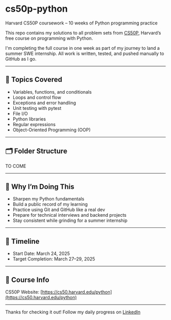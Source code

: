 # cs50p-python
Harvard CS50P coursework – 10 weeks of Python programming practice

This repo contains my solutions to all problem sets from [CS50P](https://cs50.harvard.edu/python/), Harvard’s free course on programming with Python.

I'm completing the full course in one week as part of my journey to land a summer SWE internship. All work is written, tested, and pushed manually to GitHub as I go.

---

## 🧠 Topics Covered

- Variables, functions, and conditionals  
- Loops and control flow  
- Exceptions and error handling  
- Unit testing with pytest  
- File I/O  
- Python libraries  
- Regular expressions  
- Object-Oriented Programming (OOP)

---

## 🗂️ Folder Structure


TO COME


---

## 🚀 Why I’m Doing This

- Sharpen my Python fundamentals  
- Build a public record of my learning  
- Practice using Git and GitHub like a real dev  
- Prepare for technical interviews and backend projects  
- Stay consistent while grinding for a summer internship  

---

## 📅 Timeline

- Start Date: March 24, 2025  
- Target Completion: March 27–29, 2025

---

## 🔗 Course Info

CS50P Website: [https://cs50.harvard.edu/python](https://cs50.harvard.edu/python)

---

Thanks for checking it out! Follow my daily progress on [LinkedIn](https://linkedin.com/in/YOUR_USERNAME)
